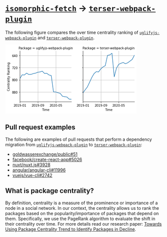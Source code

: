 # [`isomorphic-fetch`](https://www.npmjs.com/package/uglifyjs-webpack-plugin) -> [`terser-webpack-plugin`](https://www.npmjs.com/package/terser-webpack-plugin)

The following figure compares the over time centrality ranking of [`uglifyjs-webpack-plugin`](https://www.npmjs.com/package/uglifyjs-webpack-plugin) and [`terser-webpack-plugin`](https://www.npmjs.com/package/terser-webpack-plugin).

![the centrality of uglifyjs-webpack-plugin and terser-webpack-plugin](../figs/uglifyjs-webpack-plugin_terser-webpack-plugin.png)

## Pull request examples

The following are examples of pull requests that perform a dependency migration from [`uglifyjs-webpack-plugin`](https://www.npmjs.com/package/uglifyjs-webpack-plugin) to [`terser-webpack-plugin`](https://www.npmjs.com/package/terser-webpack-plugin):

- [goldwasserexchange/public#51](https://github.com/goldwasserexchange/public/pull/51)
- [facebook/create-react-app#5026](https://github.com/facebook/create-react-app/pull/5026)
- [nuxt/nuxt.js#3928](https://github.com/nuxt/nuxt.js/pull/3928)
- [angular/angular-cli#11996](https://github.com/angular/angular-cli/pull/11996)
- [vuejs/vue-cli#2742](https://github.com/vuejs/vue-cli/pull/2742)

## What is package centrality?

By definition, centrality is a measure of the prominence or importance of a node in a social network.
In our context, the centrality allows us to rank the packages based on the popularity/importance of packages that depend on them.
Specifically, we use the PageRank algorithm to evaluate the shift in their centrality over time.
For more details read our research paper: [Towards Using Package Centrality Trend to Identify Packages in Decline](https://arxiv.org/abs/2107.10168).

